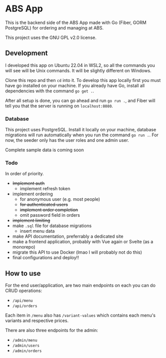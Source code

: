 # ABS App

This is the backend side of the ABS App made with Go (Fiber, GORM PostgreSQL) for
ordering and managing at ABS.

This project uses the GNU GPL v2.0 license.

## Development

I developed this app on Ubuntu 22.04 in WSL2, so all the commands you will see
will be Unix commands. It will be slightly different on Windows.

Clone this repo and then `cd` into it. To develop this app locally first you must
have go installed on your machine. If you already have Go, install all dependencies
with the command `go get .`.

After all setup is done, you can go ahead and run `go run .`, and Fiber will tell
you that the server is running on `localhost:8080`.

### Database

This project uses PostgreSQL. Install it locally on your machine, database migrations
will run automatically when you run the command `go run .`. For now, the seeder only
has the user roles and one admin user.

Complete sample data is coming soon

### Todo

In order of priority.

- ~~Implement auth~~
  - implement refresh token
- implement ordering
  - for anonymous user (e.g. most people)
  - ~~for authenticated users~~
  - ~~implement order completion~~
  - omit password field in orders
- ~~implement limiting~~
- make `.sql` file for database migrations
  - insert menu data
- make API documentation, preferrably a dedicated site
- make a frontend application, probably with Vue again or Svelte (as a monorepo)
- migrate this API to use Docker (lmao I will probably not do this)
- final configurations and deploy!!

## How to use

For the end user/application, are two main endpoints on each you can do CRUD operations:

- `/api/menu`
- `/api/orders`

Each item in `/menu` also has `/variant-values` which contains each menu's variants
and respective prices.

There are also three endpoints for the admin:

- `/admin/menu`
- `/admin/users`
- `/admin/orders`
